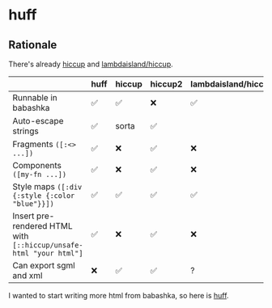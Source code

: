 # huff

## Rationale

There's already [hiccup](https://github.com/weavejester/hiccup) and [lambdaisland/hiccup](https://github.com/lambdaisland/hiccup).

|   | huff          | hiccup | hiccup2 | lambdaisland/hiccup |
| - | ------------- | ------ | ---- | ---- |
| Runnable in babashka | ✅ | ✅ |❌ |✅ |
| Auto-escape strings | ✅ | sorta | ✅ |
| Fragments `([:<> ...])` | ✅ | ❌ | ✅ |❌ |
| Components `([my-fn ...])` | ✅ | ❌ | ✅ | ❌ |
| Style maps `([:div {:style {:color "blue"}}])` | ✅ | ✅ | ✅ |✅ | 
| Insert pre-rendered HTML with `[::hiccup/unsafe-html "your html"]` | ✅ | ❌ | ✅ |❌ | 
| Can export sgml and xml | ❌ | ✅ | ✅ | ? |

I wanted to start writing more html from babashka, so here is [huff](https://github.com/escherize/huff).
